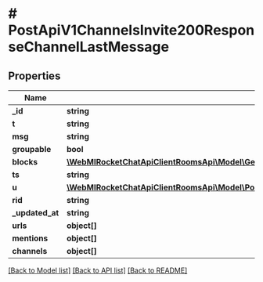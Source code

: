 # # PostApiV1ChannelsInvite200ResponseChannelLastMessage

## Properties

Name | Type | Description | Notes
------------ | ------------- | ------------- | -------------
**_id** | **string** |  | [optional]
**t** | **string** |  | [optional]
**msg** | **string** |  | [optional]
**groupable** | **bool** |  | [optional]
**blocks** | [**\WebMIRocketChatApiClientRoomsApi\Model\GetApiV1ChannelsAnonymousread200ResponseMessagesInnerBlocksInner[]**](GetApiV1ChannelsAnonymousread200ResponseMessagesInnerBlocksInner.md) |  | [optional]
**ts** | **string** |  | [optional]
**u** | [**\WebMIRocketChatApiClientRoomsApi\Model\PostApiV1ChannelsCreate200ResponseChannelU**](PostApiV1ChannelsCreate200ResponseChannelU.md) |  | [optional]
**rid** | **string** |  | [optional]
**_updated_at** | **string** |  | [optional]
**urls** | **object[]** |  | [optional]
**mentions** | **object[]** |  | [optional]
**channels** | **object[]** |  | [optional]

[[Back to Model list]](../../README.md#models) [[Back to API list]](../../README.md#endpoints) [[Back to README]](../../README.md)
